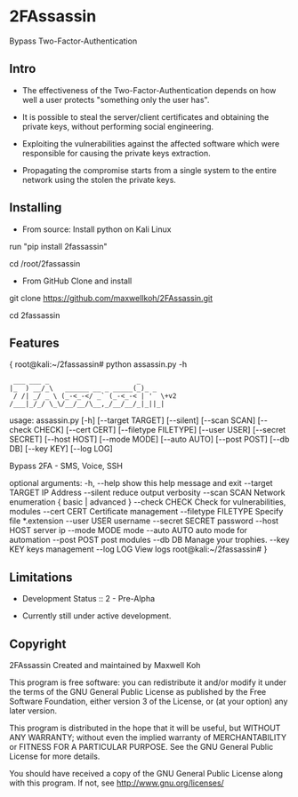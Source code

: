 # 2FAssassin
Bypass Two-Factor-Authentication

## Intro ##

-  The effectiveness of the Two-Factor-Authentication depends on how well a user protects "something only the user has".

- It is possible to steal the server/client certificates and obtaining the private keys, without performing social engineering.

- Exploiting the vulnerabilities against the affected software which were responsible for causing the private keys extraction.

- Propagating the compromise starts from a single system to the entire network using the stolen the private keys.


## Installing ##

- From source:
Install python on Kali Linux

run "pip install 2fassassin"

cd /root/2fassassin

- From GitHub
Clone and install

git clone https://github.com/maxwellkoh/2FAssassin.git

cd 2fassassin


## Features ##


<!-- language: lang-none -->
{
    root@kali:~/2fassassin# python assassin.py -h
    
     ___ ___ _                      _
    |_  ) __/_\   ______ __ _ _____(_)_ _
     / /| _/ _ \ (_-<_-</ _` (_-<_-< | '  \+v2
    /___|_/_/ \_\/__/__/\__,_/__/__/_|_||_|
    

usage: assassin.py [-h] [--target TARGET] [--silent] [--scan SCAN]
                   [--check CHECK] [--cert CERT] [--filetype FILETYPE]
                   [--user USER] [--secret SECRET] [--host HOST] [--mode MODE]
                   [--auto AUTO] [--post POST] [--db DB] [--key KEY]
                   [--log LOG]

Bypass 2FA - SMS, Voice, SSH

optional arguments:
  -h, --help           show this help message and exit
  --target TARGET      IP Address
  --silent             reduce output verbosity
  --scan SCAN          Network enumeration { basic | advanced }
  --check CHECK        Check for vulnerabilities, modules
  --cert CERT          Certificate management
  --filetype FILETYPE  Specify file *.extension
  --user USER          username
  --secret SECRET      password
  --host HOST          server ip
  --mode MODE          mode
  --auto AUTO          auto mode for automation
  --post POST          post modules
  --db DB              Manage your trophies.
  --key KEY            keys management
  --log LOG            View logs
root@kali:~/2fassassin#
}

## Limitations ##

- Development Status :: 2 - Pre-Alpha

- Currently still under active development.


## Copyright ##

2FAssassin
Created and maintained by Maxwell Koh

This program is free software: you can redistribute it and/or modify
it under the terms of the GNU General Public License as published by
the Free Software Foundation, either version 3 of the License, or
(at your option) any later version.

This program is distributed in the hope that it will be useful,
but WITHOUT ANY WARRANTY; without even the implied warranty of
MERCHANTABILITY or FITNESS FOR A PARTICULAR PURPOSE.  See the
GNU General Public License for more details.

You should have received a copy of the GNU General Public License
along with this program.  If not, see <http://www.gnu.org/licenses/>
